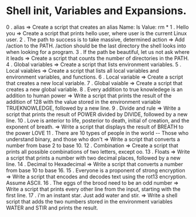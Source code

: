 #  Shell init, Variables and Expansions.
0 . alias => Create a script that creates an alias Name: ls Value: rm *
1 . Hello you => Create a script that prints hello user, where user is the current Linux user.
2 . The path to success is to take massive, determined action => Add /action to the PATH. /action should be the last directory the shell looks into when looking for a program.
3 . If the path be beautiful, let us not ask where it leads => Create a script that counts the number of directories in the PATH.
4 . Global variables => Create a script that lists environment variables.
5 . Local vaiables => Create a script that lists all local variables and environment variables, and functions.
6 . Local variable => Create a script that creates a new local variable.
7 . Global vaiable => Create a script that creates a new global variable.
8 . Every addition to true knowledege is an addition to human power => Write a script that prints the result of the addition of 128 with the value stored in the environment variable TRUEKNOWLEDGE, followed by a new line.
9 . Divide and rule =>  Write a script that prints the result of POWER divided by DIVIDE, followed by a new line.
10 . Love is anterior to life, posterior to death, initial of creation, and the exponent of breath. => Write a script that displays the result of BREATH to the power LOVE
11 . There are 10 types of people in the world -- Those who understand binary, and those who don't => Write a script that converts a number from base 2 to base 10.
12 . Combination => Create a script that prints all possible combinations of two letters, except oo.
13 . Floats => Write a script that prints a number with two decimal places, followed by a new line.
14 . Decimal to Hexadecimal => Write a script that converts a number from base 10 to base 16.
15 . Everyone is a proponent of strong encryption => Write a script that encodes and decodes text using the rot13 encryption. Assume ASCII.
16 . The eggs of the brood need to be an odd number => Write a script that prints every other line from the input, starting with the first line.
17 . i'm an instant star. Just add water and stir. => Write a shell script that adds the two numbers stored in the environment variables WATER and STIR and prints the result.
